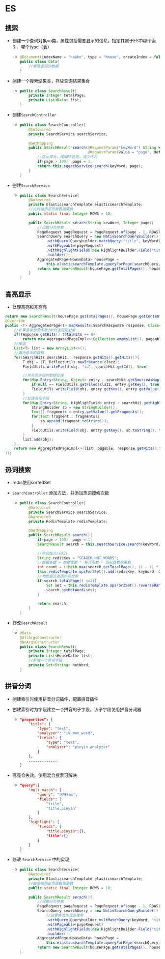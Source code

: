 # ES

## 搜索

- 创建一个查询对象vo类，属性包括需要显示的信息，指定其属于ES中哪个索引，哪个type（表）

  - ```java
    @Document(indexName = "haoke", type = "house", createIndex = false)
    public class Data{
        //需要返回的数据
    }
    ```

- 创建一个搜索结果类，存放查询结果集合

  - ```java
    public class SearchResult{
        private Integer totalPage;
        private List<Data> list;
    }
    ```

- 创建`SearchController`

  - ```java
    public class SearchController{
        @Autowired
        private SearchService searchService;
        
        @GetMapping
        public SearchResult search(@RequestParam("keyWord") String kewWord,
                                   @RequestParam(value = "page", defaultValue = "1") Integer page){
          	//防止爬虫，保障ES性能，减少压力
            if(page > 100)  page = 1;
            return this.searchService.search(keyWord, page);
        }
    }
    ```

- 创建`SearchService`

  - ```java
    public class SearchService{
        @Autowired
        private ElasticsearchTemplate elasticsearchTemplate;
        //由后端指定页面数据条数
        public static final Integer ROWS = 10;
        
        public SearchResult serach(String kewWord, Integer page){
            //设置分页参数
            PageRequest pageRequest = PageRequest.of(page - 1, ROWS);
            SearchQuery searchQuery = new NativSearchQueryBuilder()
                .withQuery(Querybuilder.matchQuery("title", keyWord).operator(Operator.AND))
                .withPageable(pageRequest)
                .withHighlightFields(new HighlightBuilder.Field("title"))//不起作用
                .builder();
            AggregatedPage<HouseData> housePage = 
                this.elasticsearchTemplate.queryForPage(searchQuery, HouseData.class);
            return new SearchResult(housePage.getTotalPages(), housePage.getContent());
        }
    }
    ```

## 高亮显示

- 处理高亮和非高亮

```java
return new SearchResult(housePage.getTotalPages(), housePage.getContent(), new SearchResultMapper(){
@Override
public <T> AggregatedPage<T> mapResults(SearchResponse response, Class<T> clazz, Pageable pageable) throws Exception{
    //如果查询到的条数为0时返回空对象
    if(response.getHits().totalHits == 0) 
        return new AggregatedPageImpl<>(Collection.emptyList(), pageable, 0L);
    //接收
    List<T> list = new ArrayList<>();
    //遍历命中的数据
    for(SearchHits searchHit : response.getHits().getHits()){
        T obj = (T) ReflectUtils.newInstance(clazz);
        FieldUtils.writeField(obj, "id", searchHit.getId(), true);

        //非高亮字段的数据处理
        for(Map.Entry<String, Object> entry : searchHit.getSourceAsMap().entrySet()){
            if(null == FieldUtils.getFiled(clazz, entry.getKey(), true)) continue;
            FieldUtils.writeField(obj, entry.getKey(), entry.getValue(), true);
        }
        //处理高亮字段
        for(Map.Entry<String, HighlighField> entry : searchHit.getHighlighFields().entrySet()){
            StringBulider sb = new StringBuilder();
            Text[] fragments = entry.getValue().getFragments();
            for(Text fragment : fragments){
                sb.append(fragment.toString());
            }
            FieldUtils.writeField(obj, entry.getKey(), sb.toString(), true);
        }
        list.add(obj);
    }
    return new AggregatedPageImpl<>(list, pagable, response.getHits().totalHits);
});                                                           
```

## 热词搜索

- redis使用sortedSet

- `SearchController` 添加方法，并添加热词搜索次数

  - ```java
    public class SearchController{
        @Autowired
        private SearchService searchService;
        @Autowired
        private RedisTemplate redisTemplate;
        
        @GetMapping
        public SearchResult search(){
            if(page > 100)  page = 1;
            SearchResult search = this.searchService.search(keyWord, page);
            
            //热词加入redis
            String redisKey = "SEARCH_HOT_WORDS";
            //数据条数 = 数据页数 * 每页条数 + 当前页数据条数
            int count = ((Math.max(search.getTotalPage(), 1) - 1) * searchService.ROWS) + search.getList().size();
            this.redisTemplate.opsForZSet().add(redisKey, keyWord, count);
            //判断是否返回热词搜索
            if(search.totalPage() <=1)[
                Set set = this.redisTemplate.opsForZSet().reverseRange(redsikey, 0, 4);
                search.setHotWord(set);
            ]
            
            return search;
        }
    }
    ```

- 修改`SearchResult`

  - ```java
    @Data
    @AllArgsConstructor
    @NoArgsConstructor
    public class SearchResult{
        private Integer totalPage;
        private List<HouseData> list;
        //新增一个热词字段
        private Set<String> hotWord;
    }
    ```

## 拼音分词

- 创建索引时使用拼音分词插件，配置拼音插件

- 创建索引时为字段建立一个拼音的子字段，该子字段使用拼音分词器

  - ```json
    "properties": {
        "title": {
            "type": "text",
            "analyzer": "ik_max_word",
            "fields": {
                "type": "text",
            	"analyzer": "pinyin_analyzer"
            }
        },
        .............
    }
    ```

- 高亮会失效，使用混合搜索可解决

  - ```json
    "query":{
    	"mult_match": {
            "query": "地铁kou",
            "fields": [
                "title",
                "title.pinyin"
            ]
        },
    	"highlight": {
            "fields": {
                "title.pinyin":{},
                'title':{}
            }
        }
    }
    ```

- 修改 `SearchService` 中的实现

  - ```java
    public class SearchService{
        @Autowired
        private ElasticsearchTemplate elasticsearchTemplate;
        //由后端指定页面数据条数
        public static final Integer ROWS = 10;
        
        public SearchResult serach(){
            //设置分页参数
            PageRequest pageRequest = PageRequest.of(page - 1, ROWS);
            SearchQuery searchQuery = new NativSearchQueryBuilder()
                //这里修改为混合搜索
                .withQuery(Querybuilder.multMatchQuery(keyWord, "title", "title.pinyin").operator(Operator.AND))
                .withPageable(pageRequest)
                .withHighlightFields(new HighlightBuilder.Field("title"))
                .builder();
            AggregatedPage<HouseData> housePage = 
                this.elasticsearchTemplate.queryForPage(searchQuery, HouseData.class);
            return new SearchResult(housePage.getTotalPages(), housePage.getContent());
    }
    ```
